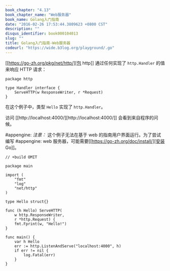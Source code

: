 ```yaml
---
book_chapter: "4.13"
book_chapter_name: "Web服务器"
book_name: Golang入门指南
date: "2016-02-26 17:53:44.3809623 +0800 CST"
description: ""
disqus_identifier: book000104013
slug: ""
title: Golang入门指南-Web服务器
codeurl: "https://wide.b3log.org/playground/.go"
---
```




	
[[https://go-zh.org/pkg/net/http/][包 http]] 通过任何实现了 `http.Handler` 的值来响应 HTTP 请求：

	package http

	type Handler interface {
		ServeHTTP(w ResponseWriter, r *Request)
	}

在这个例子中，类型 `Hello` 实现了 `http.Handler`。

访问 [[http://localhost:4000/][http://localhost:4000/]] 会看到来自程序的问候。
	
#appengine: *注意：* 这个例子无法在基于 web 的指南用户界面运行。为了尝试编写 
#appengine: web 服务器，可能需要[[https://go-zh.org/doc/install/][安装 Go]]。

```
// +build OMIT

package main

import (
	"fmt"
	"log"
	"net/http"
)

type Hello struct{}

func (h Hello) ServeHTTP(
	w http.ResponseWriter,
	r *http.Request) {
	fmt.Fprint(w, "Hello!")
}

func main() {
	var h Hello
	err := http.ListenAndServe("localhost:4000", h)
	if err != nil {
		log.Fatal(err)
	}
}

```

